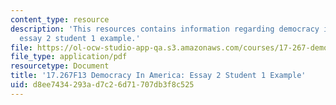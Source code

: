 ```yaml
---
content_type: resource
description: 'This resources contains information regarding democracy in america:
  essay 2 student 1 example.'
file: https://ol-ocw-studio-app-qa.s3.amazonaws.com/courses/17-267-democracy-in-america-fall-2013/d8ee7434293ad7c26d71707db3f8c525_MIT17_267F13Stu1Essay2.pdf
file_type: application/pdf
resourcetype: Document
title: '17.267F13 Democracy In America: Essay 2 Student 1 Example'
uid: d8ee7434-293a-d7c2-6d71-707db3f8c525
---
```

